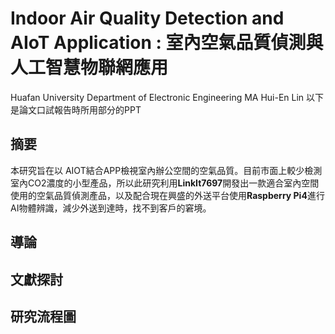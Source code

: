 # Indoor Air Quality Detection and AIoT Application  : 室內空氣品質偵測與人工智慧物聯網應用 
Huafan University Department of Electronic Engineering MA Hui-En Lin
以下是論文口試報告時所用部分的PPT

## 摘要
本研究旨在以 AIOT結合APP檢視室內辦公空間的空氣品質。目前市面上較少檢測室內CO2濃度的小型產品，所以此研究利用**LinkIt7697**開發出一款適合室內空間使用的空氣品質偵測產品，以及配合現在興盛的外送平台使用**Raspberry Pi4**進行AI物體辨識，減少外送到達時，找不到客戶的窘境。


## 導論


## 文獻探討


## 研究流程圖



